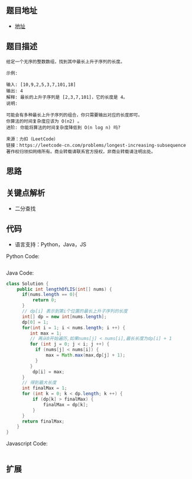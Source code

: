 ## 题目地址

- [地址](https://leetcode-cn.com/problems/longest-increasing-subsequence/)

## 题目描述

```
给定一个无序的整数数组，找到其中最长上升子序列的长度。

示例:

输入: [10,9,2,5,3,7,101,18]
输出: 4 
解释: 最长的上升子序列是 [2,3,7,101]，它的长度是 4。
说明:

可能会有多种最长上升子序列的组合，你只需要输出对应的长度即可。
你算法的时间复杂度应该为 O(n2) 。
进阶: 你能将算法的时间复杂度降低到 O(n log n) 吗?

来源：力扣（LeetCode）
链接：https://leetcode-cn.com/problems/longest-increasing-subsequence
著作权归领扣网络所有。商业转载请联系官方授权，非商业转载请注明出处。
```

## 思路

## 关键点解析

- 二分查找

## 代码

- 语言支持：Python，Java，JS

Python Code:

```python
```

Java Code:

```java
class Solution {
    public int lengthOfLIS(int[] nums) {
      if(nums.length == 0){
          return 0;
      }
      // dp[i] 表示到第i个位置的最长上升子序列的长度
      int[] dp = new int[nums.length];
      dp[0] = 1;
      for(int i = 1; i < nums.length; i ++) {
         int max = 1;
         // 再从0开始遍历,如果nums[j] < nums[i],最长长度为dp[i] + 1
         for (int j = 0; j < i; j ++) {
           if (nums[j] < nums[i]) {
               max = Math.max(max,dp[j] + 1);
           }
         } 
          dp[i] = max;
      }
      // 得到最大长度
      int finalMax = 1;
      for (int k = 0; k < dp.length; k ++) {
          if (dp[k] > finalMax) {
              finalMax = dp[k];
          }
      }
      return finalMax;
    }
}
```

Javascript Code:
```js
```

## 扩展


